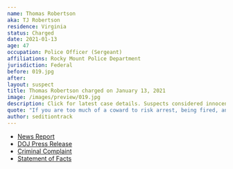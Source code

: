 ```yaml
---
name: Thomas Robertson
aka: TJ Robertson
residence: Virginia
status: Charged
date: 2021-01-13
age: 47
occupation: Police Officer (Sergeant)
affiliations: Rocky Mount Police Department
jurisdiction: Federal
before: 019.jpg
after:
layout: suspect
title: Thomas Robertson charged on January 13, 2021
image: /images/preview/019.jpg
description: Click for latest case details. Suspects considered innocent until proven guilty.
quote: "If you are too much of a coward to risk arrest, being fired, and actual gunfire to secure your rights, you have no words to speak I value."
author: seditiontrack
---
```


- [News Report](https://roanoke.com/news/local/2-rocky-mount-police-officers-who-were-in-capitol-during-riot-face-federal-charges/article_756e0a1a-55c9-11eb-aac5-23258d074867.html)
- [DOJ Press Release](https://www.justice.gov/usao-dc/pr/two-duty-virginia-police-officers-charged-federal-court-following-events-us-capitol)
- [Criminal Complaint](https://big.assets.huffingtonpost.com/athena/files/2021/01/13/5fff56a5c5b6c77d85ec811b.pdf)
- [Statement of Facts](https://www.justice.gov/usao-dc/press-release/file/1353461/download)